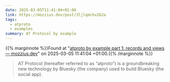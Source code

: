 ```yaml
---
date: 2025-03-05T11:41:04+01:00
link: https://mozzius.dev/post/3ljlqmchv2b2a
tags:
  - atproto
  - examples
summary: AT Protocol by example
---
```

{{% marginnote %}}Found at "[atproto by example part 1: records and views — mozzius.dev](https://web.archive.org/web/20250305114104/https://mozzius.dev/post/3ljlqmchv2b2a)" on 2025-03-05 11:41:04 +01:00.{{% /marginnote %}}

> AT Protocol (hereafter referred to as “atproto”) is a groundbreaking new technology by Bluesky (the company) used to build Bluesky (the social app).